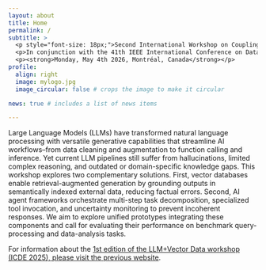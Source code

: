 ```yaml
---
layout: about
title: Home
permalink: /
subtitle: >
  <p style="font-size: 18px;">Second International Workshop on Coupling of Large Language Models with Vector Data Management: Agentic RAG Edition</p>
  <p>In conjunction with the 41th IEEE International Conference on Data Engineering (ICDE 2026)</p>
  <p><strong>Monday, May 4th 2026, Montréal, Canada</strong></p>
profile:
  align: right
  image: mylogo.jpg
  image_circular: false # crops the image to make it circular

news: true # includes a list of news items

---
```


Large Language Models (LLMs) have transformed natural language processing with versatile generative capabilities that streamline AI workflows–from data cleaning and augmentation to function calling and inference. Yet current LLM pipelines still suffer from hallucinations, limited complex reasoning, and outdated or domain-specific knowledge gaps. This workshop explores two complementary solutions. First, vector databases enable retrieval-augmented generation by grounding outputs in semantically indexed external data, reducing factual errors. Second, AI agent frameworks orchestrate multi-step task decomposition, specialized tool invocation, and uncertainty monitoring to prevent incoherent responses. We aim to explore unified prototypes integrating these components and call for evaluating their performance on benchmark query-processing and data-analysis tasks.

For information about the [1st edition of the LLM+Vector Data workshop (ICDE 2025), please visit the previous website](https://llmvdb.github.io/).

